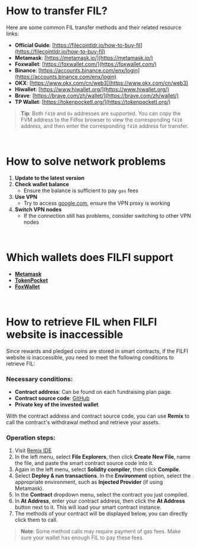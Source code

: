 # How to transfer FIL?

Here are some common FIL transfer methods and their related resource links:

- **Official Guide**: [https://filecointldr.io/how-to-buy-fil](https://filecointldr.io/how-to-buy-fil)
- **Metamask**: [https://metamask.io/](https://metamask.io/)
- **Foxwallet**: [https://foxwallet.com/](https://foxwallet.com/)
- **Binance**: [https://accounts.binance.com/enx/login](https://accounts.binance.com/enx/login)
- **OKX**: [https://www.okx.com/cn/web3](https://www.okx.com/cn/web3)
- **Hiwallet**: [https://www.hiwallet.org/](https://www.hiwallet.org/)
- **Brave**: [https://brave.com/zh/wallet/](https://brave.com/zh/wallet/)
- **TP Wallet**: [https://tokenpocketl.org/](https://tokenpocketl.org/)

> **Tip**: Both `f410` and `0x` addresses are supported. You can copy the FVM address to the Filfox browser to view the corresponding `f410` address, and then enter the corresponding `f410` address for transfer.

&nbsp;
&nbsp;
&nbsp;
&nbsp;

# How to solve network problems
1. **Update to the latest version**
2. **Check wallet balance**
   - Ensure the balance is sufficient to pay `gas` fees
3. **Use VPN**
   - Try to access [google.com](https://www.google.com/), ensure the VPN proxy is working
4. **Switch VPN nodes**
   - If the connection still has problems, consider switching to other VPN nodes

&nbsp;
&nbsp;
&nbsp;
&nbsp;

# Which wallets does FILFI support
- **[Metamask](https://metamask.io/)**
- **[TokenPocket](https://www.tokenpocket.pro/)**
- **[FoxWallet](https://foxwallet.com/)**

&nbsp;
&nbsp;
&nbsp;
&nbsp;

# How to retrieve FIL when FILFI website is inaccessible

Since rewards and pledged coins are stored in smart contracts, if the FILFI website is inaccessible, you need to meet the following conditions to retrieve FIL:

### Necessary conditions:

- **Contract address**: Can be found on each fundraising plan page.
- **Contract source code**: [GitHub](https://github.com/filfi/letsfil-contracts/blob/main/contracts/LetsFilControler.sol)
- **Private key of the invested wallet**

With the contract address and contract source code, you can use **Remix** to call the contract's withdrawal method and retrieve your assets.

### Operation steps:

1. Visit [Remix IDE](https://remix.ethereum.org/)
2. In the left menu, select **File Explorers**, then click **Create New File**, name the file, and paste the smart contract source code into it.
3. Again in the left menu, select **Solidity compiler**, then click **Compile**.
4. Select **Deploy & run transactions**. In the **Environment** option, select the appropriate environment, such as **Injected Provider** (if using Metamask).
5. In the **Contract** dropdown menu, select the contract you just compiled.
6. In **At Address**, enter your contract address, then click the **At Address** button next to it. This will load your smart contract instance.
7. The methods of your contract will be displayed below, you can directly click them to call.

> **Note**: Some method calls may require payment of gas fees. Make sure your wallet has enough FIL to pay these fees.

&nbsp;
&nbsp;
&nbsp;
&nbsp;